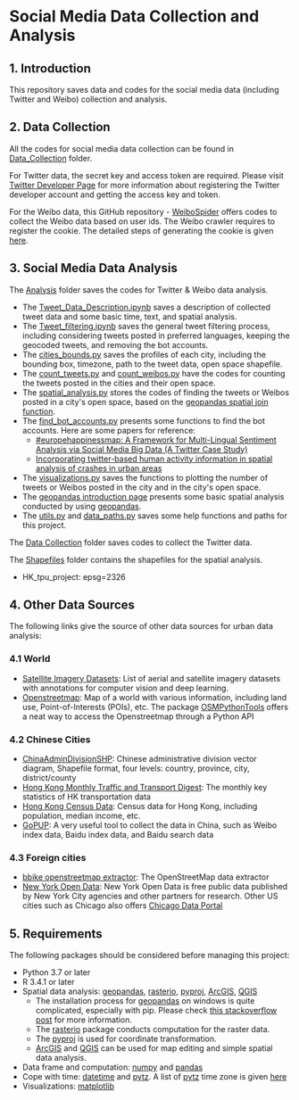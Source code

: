 # Social Media Data Collection and Analysis

## 1. Introduction

This repository saves data and codes for the social media data (including Twitter and Weibo) collection and analysis.

## 2. Data Collection

All the codes for social media data collection can be found in [Data_Collection](https://gitlab.com/li_lishuai_group/changhaoliang/social_media_data_collection_analysis/-/tree/master/Data_Collection) folder.

For Twitter data, the secret key and access token are required. Please visit [Twitter Developer Page](https://developer.twitter.com/en) for more information about registering the Twitter developer account and getting the access key and token.

For the Weibo data, this GitHub repository - [WeiboSpider](https://github.com/dataabc/weiboSpider) offers codes to collect the Weibo data based on user ids. The Weibo crawler requires to register the cookie. The detailed steps of generating the cookie is given [here](https://github.com/dataabc/weiboSpider/blob/master/docs/cookie.md).

## 3. Social Media Data Analysis

The [Analysis](https://gitlab.com/li_lishuai_group/changhaoliang/social_media_data_collection_analysis/-/tree/master/Analysis) folder saves the codes for Twitter & Weibo data analysis.

- The [Tweet_Data_Description.ipynb](https://gitlab.com/li_lishuai_group/changhaoliang/social_media_data_collection_analysis/-/blob/master/Analysis/Tweet_Data_Description.ipynb) saves a description of collected tweet data and some basic time, text, and spatial analysis.
- The [Tweet_filtering.ipynb](https://gitlab.com/li_lishuai_group/changhaoliang/social_media_data_collection_analysis/-/blob/master/Analysis/Tweet_filtering.ipynb) saves the general tweet filtering process, including considering tweets posted in preferred languages, keeping the geocoded tweets, and removing the bot accounts.
- The [cities_bounds.py](https://gitlab.com/li_lishuai_group/changhaoliang/social_media_data_collection_analysis/-/blob/master/Analysis/cities_bounds.py) saves the profiles of each city, including the bounding box, timezone, path to the tweet data, open space shapefile.
- The [count_tweets.py](https://gitlab.com/li_lishuai_group/changhaoliang/social_media_data_collection_analysis/-/blob/master/Analysis/count_tweets.py) and [count_weibos.py](https://gitlab.com/li_lishuai_group/changhaoliang/social_media_data_collection_analysis/-/blob/master/Analysis/count_weibos.py) have the codes for counting the tweets posted in the cities and their open space.
- The [spatial_analysis.py](https://gitlab.com/li_lishuai_group/changhaoliang/social_media_data_collection_analysis/-/blob/master/Analysis/spatial_analysis.py) stores the codes of finding the tweets or Weibos posted in a city's open space, based on the [geopandas spatial join function](https://geopandas.org/gallery/spatial_joins.html).
- The [find_bot_accounts.py](https://gitlab.com/li_lishuai_group/changhaoliang/social_media_data_collection_analysis/-/blob/master/Analysis/find_bot_accounts.py) presents some functions to find the bot accounts. Here are some papers for reference:
  - [#europehappinessmap: A Framework for Multi-Lingual Sentiment Analysis via Social Media Big Data (A Twitter Case Study)](https://www.mdpi.com/2078-2489/9/5/102/htm)
  - [Incorporating twitter-based human activity information in spatial analysis of crashes in urban areas](https://www.sciencedirect.com/science/article/pii/S0001457517302269)
- The [visualizations.py](https://gitlab.com/li_lishuai_group/changhaoliang/social_media_data_collection_analysis/-/blob/master/Analysis/visualizations.py) saves the functions to plotting the number of tweets or Weibos posted in the city and in the city's open space.
- The [geopandas introduction page](https://gitlab.com/li_lishuai_group/changhaoliang/social_media_data_collection_analysis/-/blob/master/Analysis/geopandas_intro.ipynb) presents some basic spatial analysis conducted by using [geopandas](https://geopandas.org/).
- The [utils.py](https://gitlab.com/li_lishuai_group/changhaoliang/social_media_data_collection_analysis/-/blob/master/Analysis/utils.py) and [data_paths.py](https://gitlab.com/li_lishuai_group/changhaoliang/social_media_data_collection_analysis/-/blob/master/Analysis/data_paths.py) saves some help functions and paths for this project.

The [Data Collection](https://gitlab.com/li_lishuai_group/changhaoliang/social_media_data_collection_analysis/-/tree/master/Data_Collection) folder saves codes to collect the Twitter data.

The [Shapefiles](https://gitlab.com/li_lishuai_group/changhaoliang/social_media_data_collection_analysis/-/tree/master/Shapefiles) folder contains the shapefiles for the spatial analysis.
- HK_tpu_project: epsg=2326

## 4. Other Data Sources

The following links give the source of other data sources for urban data analysis:

### 4.1 World

- [Satellite Imagery Datasets](https://github.com/chrieke/awesome-satellite-imagery-datasets): List of aerial and satellite imagery datasets with annotations for computer vision and deep learning.
- [Openstreetmap](https://www.openstreetmap.org/#map=11/22.3567/114.1363): Map of a world with various information, including land use, Point-of-Interests (POIs), etc. The package [OSMPythonTools](https://wiki.openstreetmap.org/wiki/OSMPythonTools) offers a neat way to access the Openstreetmap through a Python API

### 4.2 Chinese Cities

- [ChinaAdminDivisionSHP](https://github.com/GaryBikini/ChinaAdminDivisonSHP): Chinese administrative division vector diagram, Shapefile format, four levels: country, province, city, district/county
- [Hong Kong Monthly Traffic and Transport Digest](https://www.td.gov.hk/en/transport_in_hong_kong/transport_figures/monthly_traffic_and_transport_digest/index.html): The monthly key statistics of HK transportation data
- [Hong Kong Census Data](https://www.bycensus2016.gov.hk/en/bc-dp-tpu.html): Census data for Hong Kong, including population, median income, etc.
- [GoPUP](http://doc.gopup.cn/#/README): A very useful tool to collect the data in China, such as Weibo index data, Baidu index data, and Baidu search data

### 4.3 Foreign cities

- [bbike openstreetmap extractor](https://extract.bbbike.org/): The OpenStreetMap data extractor
- [New York Open Data](https://opendata.cityofnewyork.us/data/): New York Open Data is free public data published by New York City agencies and other partners for research. Other US cities such as Chicago also offers [Chicago Data Portal](https://data.cityofchicago.org/)

## 5. Requirements

The following packages should be considered before managing this project:

- Python 3.7 or later
- R 3.4.1 or later
- Spatial data analysis: [geopandas](https://geopandas.org/), [rasterio](https://rasterio.readthedocs.io/en/latest/), [pyproj](https://pyproj4.github.io/pyproj/stable/), [ArcGIS](https://www.arcgis.com/index.html), [QGIS](https://qgis.org/en/site/)
  - The installation process for [geopandas](https://geopandas.org/) on windows is quite complicated, especially with pip. Please check [this stackoverflow post](https://stackoverflow.com/questions/56958421/pip-install-geopandas-on-windows) for more information.
  - The [rasterio](https://rasterio.readthedocs.io/en/latest/) package conducts computation for the raster data.
  - The [pyproj](https://pyproj4.github.io/pyproj/stable/) is used for coordinate transformation.
  - [ArcGIS](https://www.arcgis.com/index.html) and [QGIS](https://qgis.org/en/site/) can be used for map editing and simple spatial data analysis.
- Data frame and computation: [numpy](https://numpy.org/) and [pandas](https://pandas.pydata.org/)
- Cope with time: [datetime](https://docs.python.org/3/library/datetime.html) and [pytz](https://pypi.org/project/pytz/). A list of [pytz](https://pypi.org/project/pytz/) time zone is given [here](https://gist.github.com/heyalexej/8bf688fd67d7199be4a1682b3eec7568)
- Visualizations: [matplotlib](https://matplotlib.org/stable/index.html)



